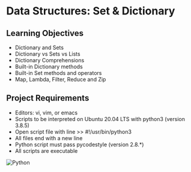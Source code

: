 # Data Structures: Set & Dictionary

## Learning Objectives
* Dictionary and Sets
* Dictionary vs Sets vs Lists
* Dictionary Comprehensions
* Built-in Dictionary methods
* Built-in Set methods and operators
* Map, Lambda, Filter, Reduce and Zip

## Project Requirements
* Editors: vi, vim, or emacs
* Scripts to be interpreted on Ubuntu 20.04 LTS with python3 (version 3.8.5)
* Open script file with line >> #!/usr/bin/python3
* All files end with a new line
* Python script must pass pycodestyle (version 2.8.*)
* All scripts are executable

![Python](https://img.shields.io/badge/python-3670A0?style=for-the-badge&logo=python&logoColor=ffdd54)

